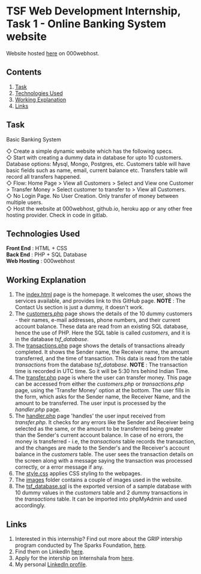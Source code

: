 # TSF Web Development Internship, Task 1 - Online Banking System website  
  
Website hosted [here](https://tsf-website.000webhostapp.com/) on 000webhost.  
  
## Contents  
  
1. [Task](#task)  
2. [Technologies Used](#technologies-used)  
3. [Working Explanation](#working-explanation)  
4. [Links](#links)
  
## Task  
  
Basic Banking System  
  
◇ Create a simple dynamic website which has the following specs.  
◇ Start with creating a dummy data in database for upto 10 customers. Database options: Mysql, Mongo, Postgres, etc. Customers table will have basic fields such as name, email, current balance etc. Transfers table will record all transfers happened.  
◇ Flow: Home Page > View all Customers > Select and View one Customer > Transfer Money > Select customer to transfer to > View all Customers.  
◇ No Login Page. No User Creation. Only transfer of money between multiple users.  
◇ Host the website at 000webhost, github.io, heroku app or any other free hosting provider. Check in code in gitlab.  
  
## Technologies Used  
  
**Front End** : HTML + CSS  
**Back End** : PHP + SQL Database  
**Web Hosting** : 000webhost  
  
## Working Explanation    
  
1. The [index.html](https://github.com/pillaikartik10/TSF-project-website/blob/main/index.html) page is the homepage. It welcomes the user, shows the services available, and provides link to this GitHub page. **NOTE** : The Contact Us section is just a dummy, it doesn't work.  
2. The [customers.php](https://github.com/pillaikartik10/TSF-project-website/blob/main/customers.php) page shows the details of the 10 dummy customers - their names, e-mail addresses, phone numbers, and their current account balance. These data are read from an existing SQL database, hence the use of PHP. Here the SQL table is called *customers*, and it is in the database *tsf_database*.  
3. The [transactions.php](https://github.com/pillaikartik10/TSF-project-website/blob/main/transactions.php) page shows the details of transactions already completed. It shows the Sender name, the Receiver name, the amount transferred, and the time of transaction. This data is read from the table *transactions* from the database *tsf_database*. **NOTE** : The transaction time is recorded in UTC time. So it will be 5:30 hrs behind Indian Time.  
4. The [transfer.php](https://github.com/pillaikartik10/TSF-project-website/blob/main/transfer.php) page is where the user can transfer money. This page can be accessed from either the *customers.php* or *transactions.php* page, using the 'Transfer Money' option at the bottom. The user fills in the form, which asks for the Sender name, the Receiver Name, and the amount to be transferred. The user input is processed by the *handler.php* page.
5. The [handler.php](https://github.com/pillaikartik10/TSF-project-website/blob/main/handler.php) page 'handles' the user input received from *transfer.php*. It checks for any errors like the Sender and Receiver being selected as the same, or the amount to be transferred being greater than the Sender's current account balance. In case of no errors, the money is transferred - i.e, the *transactions* table records the transaction, and the changes are made to the Sender's and the Receiver's account balance in the *customers* table. The user sees the transaction details on the screen along with a message saying the transaction was processed correctly, or a error message if any.  
6. The [style.css](https://github.com/pillaikartik10/TSF-project-website/blob/main/style.css) applies CSS styling to the webpages.  
7. The [images](https://github.com/pillaikartik10/TSF-project-website/tree/main/images) folder contains a couple of images used in the website.  
8. The [tsf_database.sql](https://github.com/pillaikartik10/TSF-project-website/blob/main/tsf_database.sql) is the exported version of a sample database with 10 dummy values in the *customers* table and 2 dummy transactions in the *transactions* table. It can be imported into phpMyAdmin and used accordingly.  
  
## Links  
  
1. Interested in this internship? Find out more about the GRIP intership program conducted by The Sparks Foundation, [here](https://docs.google.com/presentation/d/1ewoYOi5YK0UifAaUnmUYsUaucDKHRpKPhNsS7vIgx5M/edit#slide=id.g35f391192_00).  
2. Find them on LinkedIn [here](https://www.linkedin.com/company/the-sparks-foundation/).  
3. Apply for the intership on Internshala from [here](https://internshala.com/internships/internship-at-GRIP%20At%20The%20Sparks%20Foundation).  
4. My personal [LinkedIn profile](https://www.linkedin.com/in/kartik-pillai/).  
